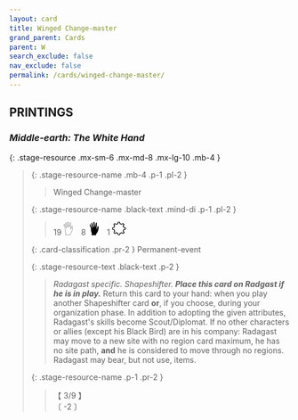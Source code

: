 ```yaml
---
layout: card
title: Winged Change-master
grand_parent: Cards
parent: W
search_exclude: false
nav_exclude: false
permalink: /cards/winged-change-master/
---
```


## PRINTINGS


### _Middle-earth: The White Hand_

{: .stage-resource .mx-sm-6 .mx-md-8 .mx-lg-10 .mb-4 }
> {: .stage-resource-name .mb-4 .p-1 .pl-2 }
> > <div class="card-mp"></div>
> > <div class="card-name">Winged Change-master</div>
>
> {: .stage-resource-name .black-text .mind-di .p-1 .pl-2 }
> > 19 ![](/assets/images/gi.svg)&emsp;8 ![](/assets/images/di.svg)&emsp;1 ![](/assets/images/stage-point.svg)
>
> {: .card-classification .pr-2 }
> Permanent-event
>
> {: .stage-resource-text .black-text .p-2 }
> > _Radagast specific._ _Shapeshifter._ ***Place this card on Radgast if he is in play.*** Return this card to your hand: when you play another Shapeshifter card **or**, if you choose, during your organization phase. In addition to adopting the given attributes, Radagast's skills become Scout/Diplomat. If no other characters or allies (except his Black Bird) are in his company: Radagast may move to a new site with no region card maximum, he has no site path, **and** he is considered to move through no regions. Radagast may bear, but not use, items. 
> 
> {: .stage-resource-name .p-1 .pr-2 }
> > <div class="card-shield">【 3/9 】</div>
> > <div class="card-corruption">〔 -2 〕</div>
